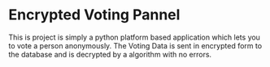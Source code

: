 # Encrypted Voting Pannel
This is project is simply a python platform based application which lets you to vote a person anonymously.
The Voting Data is sent in encrypted form to the database and is decrypted by a algorithm with no errors.  
